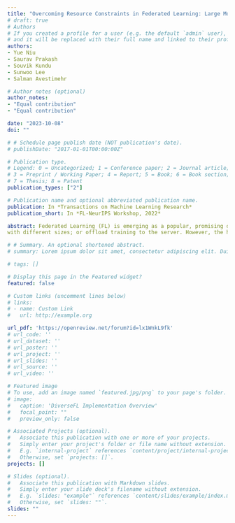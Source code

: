 ```yaml
---
title: "Overcoming Resource Constraints in Federated Learning: Large Models Can Be Trained with only Weak Clients"
# draft: true
# Authors
# If you created a profile for a user (e.g. the default `admin` user), write the username (folder name) here 
# and it will be replaced with their full name and linked to their profile.
authors:
- Yue Niu
- Saurav Prakash
- Souvik Kundu
- Sunwoo Lee
- Salman Avestimehr

# Author notes (optional)
author_notes:
- "Equal contribution"
- "Equal contribution"

date: "2023-10-08"
doi: ""

# # Schedule page publish date (NOT publication's date).
# publishDate: "2017-01-01T00:00:00Z"

# Publication type.
# Legend: 0 = Uncategorized; 1 = Conference paper; 2 = Journal article;
# 3 = Preprint / Working Paper; 4 = Report; 5 = Book; 6 = Book section;
# 7 = Thesis; 8 = Patent
publication_types: ["2"]

# Publication name and optional abbreviated publication name.
publication: In *Transactions on Machine Learning Research*
publication_short: In *FL-NeurIPS Workshop, 2022*

abstract: Federated Learning (FL) is emerging as a popular, promising decentralized learning framework that enables collaborative training among clients, with no need to share private data between them or to a centralized server. However, considering many edge clients do not have sufficient computing, memory, or communication  capabilities, federated learning of large models still faces significant bottlenecks. To keep such weak but crucial clients in the loop, prior works either consider a heterogeneous-client setting where clients train models
with different sizes; or offload training to the server. However, the heterogeneous-client setting requires some  clients to train full model, which is not aligned with the resourceconstrained setting; while the latter ones break privacy promises in FL when sharing intermediate representations or labels with the server. To overcome these limitations, in this work, we formulate a realistic, but much less explored, cross-device FL setting in which no client can train a full large model nor is willing to share any intermediate information with the remote server. Under such a formulation, we develop a principal sub-model (PriSM) training methodology to collaboratively train a full large model, while assigning each client a small sub-model that is a probabilistic low-rank approximation to the full server model. When creating sub-models, PriSM first performs a principal kernel analysis in the orthogonal kernel space to obtain importance of each kernel. Then, PriSM adopts a novel importance-aware sampling process to select a subset of kernels (i.e., a kernel with high importance is assigned with a higher sampling probability). This sampling process ensures each sub-model is still a low-rank approximation to the full model, while all sub-models together achieve nearly full coverage on the principal kernels. To further improve memory efficiency while still preserving accuracy, PriSM also exploits low-rank structure in intermediate representations and allows each sub-model to learn only a subset of them. Our evaluations on various datasets and models (CNNs, LSTMs, Transformers) under different resource-constrained settings demonstrate that PriSM yields an accuracy improvement of up to 10\% compared to existing works. More importantly, PriSM does not incur significant accuracy degradation compared to full-model training (e.g., only ~2\% accuracy drops for ResNet-18/CIFAR-10 when clients train only 0.2x sub-models).  

# # Summary. An optional shortened abstract.
# summary: Lorem ipsum dolor sit amet, consectetur adipiscing elit. Duis posuere tellus ac convallis placerat. Proin tincidunt magna sed ex sollicitudin condimentum.

# tags: []

# Display this page in the Featured widget?
featured: false

# Custom links (uncomment lines below)
# links:
# - name: Custom Link
#   url: http://example.org

url_pdf: 'https://openreview.net/forum?id=lx1WnkL9fk'
# url_code: ''
# url_dataset: ''
# url_poster: ''
# url_project: ''
# url_slides: ''
# url_source: ''
# url_video: ''

# Featured image
# To use, add an image named `featured.jpg/png` to your page's folder. 
# image:
#   caption: 'DiverseFL Implementation Overview'
#   focal_point: ""
#   preview_only: false

# Associated Projects (optional).
#   Associate this publication with one or more of your projects.
#   Simply enter your project's folder or file name without extension.
#   E.g. `internal-project` references `content/project/internal-project/index.md`.
#   Otherwise, set `projects: []`.
projects: []

# Slides (optional).
#   Associate this publication with Markdown slides.
#   Simply enter your slide deck's filename without extension.
#   E.g. `slides: "example"` references `content/slides/example/index.md`.
#   Otherwise, set `slides: ""`.
slides: ""
---
```



<!-- {{% callout note %}}
Click the *Cite* button above to demo the feature to enable visitors to import publication metadata into their reference management software.
{{% /callout %}}

{{% callout note %}}
Create your slides in Markdown - click the *Slides* button to check out the example.
{{% /callout %}}

Supplementary notes can be added here, including [code, math, and images](https://wowchemy.com/docs/writing-markdown-latex/). -->
